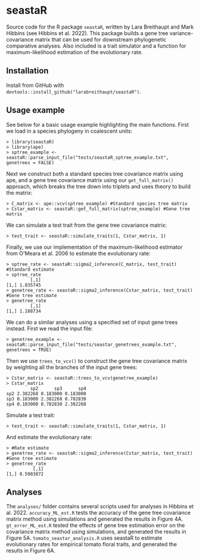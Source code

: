 # seastaR

Source code for the R package `seastaR`, written by Lara Breithaupt and Mark Hibbins (see Hibbins et al. 2022). This package builds a gene tree variance-covariance matrix that can be used for downstream phylogenetic comparative analyses. Also included is a trait simulator and a function for maximum-likelihood estimation of the evolutionary rate.

## Installation 

Install from GitHub with `devtools::install_github("larabreithaupt/seastaR")`.

## Usage example

See below for a basic usage example highlighting the main functions. First we load in a species phylogeny in coalescent units:

    > library(seastaR)
    > library(ape)
    > sptree_example <- seastaR::parse_input_file("tests/seastaR_sptree_example.txt", genetrees = FALSE)
    
Next we construct both a standard species tree covariance matrix using ape, and a gene tree covariance matrix using our `get_full_matrix()` approach, which breaks the tree down into triplets and uses theory to build the matrix:

    > C_matrix <- ape::vcv(sptree_example) #Standard species tree matrix 
    > Cstar_matrix <- seastaR::get_full_matrix(sptree_example) #Gene tree matrix 

We can simulate a test trait from the gene tree covariance matrix:

    > test_trait <- seastaR::simulate_traits(1, Cstar_matrix, 1)

Finally, we use our implementation of the maximum-likelihood estimator from O'Meara et al. 2006 to estimate the evolutionary rate:

    > sptree_rate <- seastaR::sigma2_inference(C_matrix, test_trait) #Standard estimate
    > sptree_rate
             [,1]
    [1,] 1.835745
    > genetree_rate <- seastaR::sigma2_inference(Cstar_matrix, test_trait) #Gene tree estimate
    > genetree_rate
             [,1]
    [1,] 1.188734

We can do a similar analyses using a specified set of input gene trees instead. First we read the input file:

    > genetree_example <- seastaR::parse_input_file("tests/seastar_genetrees_example.txt", genetrees = TRUE)

Then we use `trees_to_vcv()` to construct the gene tree covariance matrix by weighting all the branches of the input gene trees: 

    > Cstar_matrix <- seastaR::trees_to_vcv(genetree_example)
    > Cstar_matrix 
             sp2      sp3      sp4
    sp2 2.382268 0.183000 0.183000
    sp3 0.183000 2.382268 0.782830
    sp4 0.183000 0.782830 2.382268

Simulate a test trait:

    > test_trait <- seastaR::simulate_traits(1, Cstar_matrix, 1)

And estimate the evolutionary rate: 

    > #Rate estimate 
    > genetree_rate <- seastaR::sigma2_inference(Cstar_matrix, test_trait) #Gene tree estimate
    > genetree_rate
              [,1]
    [1,] 0.5903072

## Analyses

The `analyses/` folder contains several scripts used for analyses in Hibbins et al. 2022. `accuracy_ML_est.R` tests the accuracy of the gene tree covariance matrix method using simulations and generated the results in Figure 4A. `gt_error_ML_est.R` tested the effects of gene tree estimation error on the covariance matrix method using simulations, and generated the results in Figure 5A. `tomato_seastar_analysis.R` uses seastaR to estimate evolutionary rates for empirical tomato floral traits, and generated the results in Figure 6A. 
